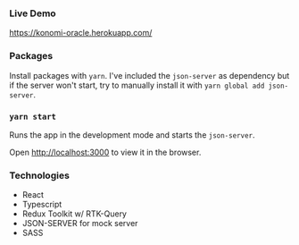 ### Live Demo
https://konomi-oracle.herokuapp.com/

### Packages
Install packages with `yarn`. I've included the `json-server` as dependency but if the server won't start, try to manually install it with `yarn global add json-server`.

### `yarn start`

Runs the app in the development mode and starts the `json-server`.<br  />

Open [http://localhost:3000](http://localhost:3000) to view it in the browser.

### Technologies
* React
* Typescript
* Redux Toolkit w/ RTK-Query
* JSON-SERVER for mock server
* SASS
